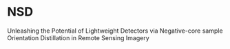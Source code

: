 # NSD
Unleashing the Potential of Lightweight Detectors via Negative-core sample Orientation Distillation in Remote Sensing Imagery
